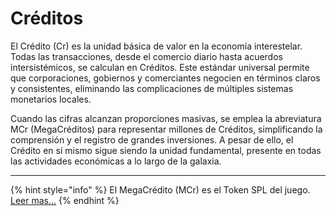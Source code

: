 # Créditos

El Crédito (Cr) es la unidad básica de valor en la economía interestelar. Todas las transacciones, desde el comercio diario hasta acuerdos intersistémicos, se calculan en Créditos. Este estándar universal permite que corporaciones, gobiernos y comerciantes negocien en términos claros y consistentes, eliminando las complicaciones de múltiples sistemas monetarios locales.

Cuando las cifras alcanzan proporciones masivas, se emplea la abreviatura MCr (MegaCréditos) para representar millones de Créditos, simplificando la comprensión y el registro de grandes inversiones. A pesar de ello, el Crédito en sí mismo sigue siendo la unidad fundamental, presente en todas las actividades económicas a lo largo de la galaxia.

***

{% hint style="info" %}
El MegaCrédito (MCr) es el Token SPL del juego.[ Leer mas...](../../../tokenomics/tokens-spl/megacredito-mcr.md)
{% endhint %}

